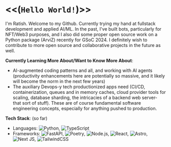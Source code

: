 # <<(`Hello World!`)>>

I'm Ratish. Welcome to my Github. Currently trying my hand at fullstack development and applied AI/ML. In the past, I've built bots, particularly for NFT/Web3 purposes, and I also did some proper open source work on a Python package (ArviZ) recently for GSoC 2024. I definitely wish to contribute to more open source and collaborative projects in the future as well. 

**Currently Learning More About/Want to Know More About**: 
- AI-augmented coding patterns and all, and working with AI agents (productivity enhancements here are potentially so massive, and it likely will become the norm in the next few years)
- The auxiliary Devops-y tech productionized apps need (CI/CD, containerization, queues and in memory caches, cloud provider tools for scaling, database sharding, the intricacies of a backend web server- that sort of stuff). These are of course fundamental software engineering concepts, especially for anything pushed to production. 

**Tech Stack**: (so far)
- Languages: ![Python](https://img.shields.io/badge/-Python-3776AB?style=flat&logo=python&logoColor=white), ![TypeScript](https://img.shields.io/badge/-TypeScript-F7DF1E?style=flat&logo=typescript&logoColor=black)
- Frameworks: ![FastAPI](https://img.shields.io/badge/FastAPI-005571?style=flat&logo=fastapi), ![Poetry](https://img.shields.io/badge/Poetry-%233B82F6.svg?style=flate&logo=poetry&logoColor=0B3D8D), ![Node.js](https://img.shields.io/badge/-Node.js-339933?style=flat&logo=node.js&logoColor=white), ![React](https://img.shields.io/badge/-React-61DAFB?style=flat&logo=react&logoColor=black), ![Astro](https://img.shields.io/badge/astro-%232C2052.svg?style=flate&logo=astro&logoColor=white), ![Next JS](https://img.shields.io/badge/Next-black?style=flat&logo=next.js&logoColor=white), ![TailwindCSS](https://img.shields.io/badge/tailwindcss-%2338B2AC.svg?style=flat&logo=tailwind-css&logoColor=white)

<!--
**Reach Me**:
- LinkedIn: [yourname](https://linkedin.com/in/yourname)
- Portfolio: [yourportfolio.com](https://yourportfolio.com)
-->

<!--
**imperorrp/imperorrp** is a ✨ _special_ ✨ repository because its `README.md` (this file) appears on your GitHub profile.

Here are some ideas to get you started:

- 🔭 I’m currently working on ...
- 🌱 I’m currently learning ...
- 👯 I’m looking to collaborate on ...
- 🤔 I’m looking for help with ...
- 💬 Ask me about ...
- 📫 How to reach me: ...
- 😄 Pronouns: ...
- ⚡ Fun fact: ...
-->
